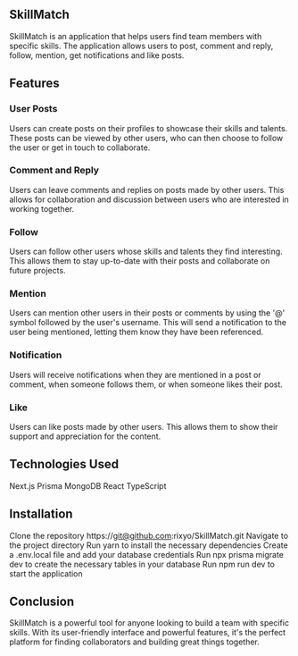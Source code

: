 ## SkillMatch
SkillMatch is an application that helps users find team members with specific skills. The application allows users to post, comment and reply, follow, mention, get notifications and like posts.

## Features
### User Posts
Users can create posts on their profiles to showcase their skills and talents. These posts can be viewed by other users, who can then choose to follow the user or get in touch to collaborate.

### Comment and Reply
Users can leave comments and replies on posts made by other users. This allows for collaboration and discussion between users who are interested in working together.

### Follow
Users can follow other users whose skills and talents they find interesting. This allows them to stay up-to-date with their posts and collaborate on future projects.

### Mention
Users can mention other users in their posts or comments by using the '@' symbol followed by the user's username. This will send a notification to the user being mentioned, letting them know they have been referenced.

### Notification
Users will receive notifications when they are mentioned in a post or comment, when someone follows them, or when someone likes their post.

### Like
Users can like posts made by other users. This allows them to show their support and appreciation for the content.

## Technologies Used
Next.js
Prisma
MongoDB
React
TypeScript
## Installation
Clone the repository https://git@github.com:rixyo/SkillMatch.git
Navigate to the project directory
Run yarn  to install the necessary dependencies
Create a .env.local file and add your database credentials
Run npx prisma migrate dev to create the necessary tables in your database
Run npm run dev to start the application
## Conclusion
SkillMatch is a powerful tool for anyone looking to build a team with specific skills. With its user-friendly interface and powerful features, it's the perfect platform for finding collaborators and building great things together.
